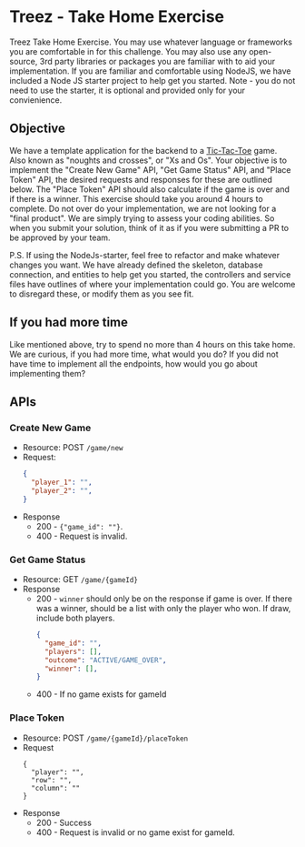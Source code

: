 # Treez - Take Home Exercise
Treez Take Home Exercise. You may use whatever language or frameworks you are comfortable in for this challenge. You may also use any open-source, 3rd party libraries or packages you are familiar with to aid your implementation. If you are familiar and comfortable using NodeJS, we have included a Node JS starter project to help get you started. Note - you do not need to use the starter, it is optional and provided only for your convienience.

## Objective
We have a template application for the backend to a [Tic-Tac-Toe](https://en.wikipedia.org/wiki/Tic-tac-toe) game. Also known as "noughts and crosses", or "Xs and Os". Your objective is to implement the "Create New Game" API, "Get Game Status" API, and "Place Token" API, the desired requests and responses for these are outlined below. The "Place Token" API should also calculate if the game is over and if there is a winner. This exercise should take you around 4 hours to complete. Do not over do your implementation, we are not looking for a "final product". We are simply trying to assess your coding abilities. So when you submit your solution, think of it as if you were submitting a PR to be approved by your team. 

P.S. If using the NodeJs-starter, feel free to refactor and make whatever changes you want. We have already defined the skeleton, database connection, and entities to help get you started, the controllers and service files have outlines of where your implementation could go. You are welcome to disregard these, or modify them as you see fit.

## If you had more time
Like mentioned above, try to spend no more than 4 hours on this take home. We are curious, if you had more time, what would you do? If you did not have time to implement all the endpoints, how would you go about implementing them?

## APIs

### Create New Game
- Resource: POST `/game/new`
- Request:
  ```json
  {
    "player_1": "",
    "player_2": "",
  }
  ```
- Response
    - 200 - `{"game_id": ""}`.
    - 400 - Request is invalid.

### Get Game Status
- Resource: GET `/game/{gameId}`
- Response
    - 200 - `winner` should only be on the response if game is over. If there was a winner, should be a list with only the player who won. If draw, include both players.
      ```json
      {
        "game_id": "",
        "players": [],
        "outcome": "ACTIVE/GAME_OVER",
        "winner": [],
      }
      ```
    - 400 - If no game exists for gameId

### Place Token
- Resource: POST `/game/{gameId}/placeToken`
- Request
  ```json2
  {
    "player": "",
    "row": "",
    "column": ""
  }
  ```
- Response
    - 200 - Success
    - 400 - Request is invalid or no game exist for gameId.
